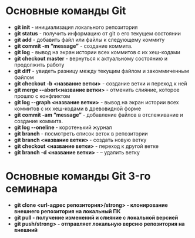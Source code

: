 <h1>Основные команды Git</h1>

* 	<strong>git init</strong> - инициализация локального репозитория
* 	<strong>git status</strong> - получить информацию от git о его текущем состоянии
* 	<strong>git add</strong> - добавить файл или файлы к следующему коммиту
* 	<strong>git commit -m “message”</strong> - создание коммита.
* 	<strong>git log</strong> - вывод на экран истории всех коммитов с их хеш-кодами
* 	<strong>git checkout master</strong> - вернуться к актуальному состоянию и продолжить работу
* 	<strong>git diff</strong> - увидеть разницу между текущим файлом и закоммиченным файлом
* 	<strong>git checkout  -b <название ветки></strong> - создание ветки и переход к ней
* 	<strong>git merge --abort<название ветки></strong> - отменить слияние, которое прошло с конфликтом
* 	<strong>git log --graph <название ветки></strong> - вывод на экран истории всех коммитов с их хеш-кодами в древовидной форме
* 	<strong>git commit -am “message” </strong> - добавление файлов в отслеживание и       создание коммита.
* 	<strong>git log --oneline </strong> - коротенький журнал
* 	<strong>git branch </strong> - посмотреть список веток в репозитории
* 	<strong>git branch <название ветки> </strong> - создать новую ветку
* 	<strong>git checkout <название ветки> </strong> - переход к другой ветке
* 	<strong>git branch -d <название ветки> </strong> - – удалить ветку

<h1>Основные команды Git 3-го семинара</h1>

* 	<strong>git clone <url-адрес репозитория>/strong> -  клонирование внешнего репозитория на локальный ПК
* 	<strong>git pull</strong> - получение изменений и слияние с локальной версией
* 	<strong>git push/strong> - отправляет локальную версию репозитория на внешний









